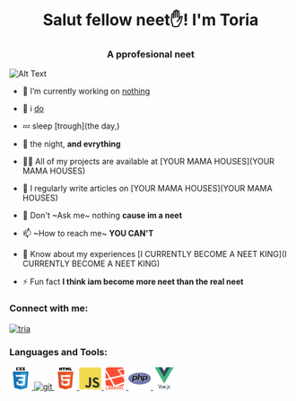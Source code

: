 <h1 align="center">Salut fellow neet✋! I'm Toria</h1> 
<h3 align="center">A pprofesional neet</h3>

![Alt Text](https://th.bing.com/th/id/OIG3.4y2OhZCCgpI5FSwBAvPV?w=1024&h=1024&rs=1&pid=ImgDetMain)

- 🔭 I’m currently working on [nothing](all)

- 🌱 i [do](just)

- 💤 sleep [trough](the day,)

- 🌌 the night, **and evrything**

- 👨‍💻 All of my projects are available at [YOUR MAMA HOUSES](YOUR MAMA HOUSES)

- 📝 I regularly write articles on [YOUR MAMA HOUSES](YOUR MAMA HOUSES)

- 💬 Don't ~Ask me~ nothing **cause im a neet**

- 📫 ~How to reach me~ **YOU CAN'T**

- 📄 Know about my experiences [I CURRENTLY BECOME A NEET KING](I CURRENTLY BECOME A NEET KING)

- ⚡ Fun fact **I think iam become more neet than the real neet**

<h3 align="left">Connect with me:</h3>
<p align="left">
<a href="https://linkedin.com/in/tria" target="blank"><img align="center" src="https://raw.githubusercontent.com/rahuldkjain/github-profile-readme-generator/master/src/images/icons/Social/linked-in-alt.svg" alt="tria" height="30" width="40" /></a>
</p>

<h3 align="left">Languages and Tools:</h3>
<p align="left"> <a href="https://www.w3schools.com/css/" target="_blank" rel="noreferrer"> <img src="https://raw.githubusercontent.com/devicons/devicon/master/icons/css3/css3-original-wordmark.svg" alt="css3" width="40" height="40"/> </a> <a href="https://git-scm.com/" target="_blank" rel="noreferrer"> <img src="https://www.vectorlogo.zone/logos/git-scm/git-scm-icon.svg" alt="git" width="40" height="40"/> </a> <a href="https://www.w3.org/html/" target="_blank" rel="noreferrer"> <img src="https://raw.githubusercontent.com/devicons/devicon/master/icons/html5/html5-original-wordmark.svg" alt="html5" width="40" height="40"/> </a> <a href="https://developer.mozilla.org/en-US/docs/Web/JavaScript" target="_blank" rel="noreferrer"> <img src="https://raw.githubusercontent.com/devicons/devicon/master/icons/javascript/javascript-original.svg" alt="javascript" width="40" height="40"/> </a> <a href="https://laravel.com/" target="_blank" rel="noreferrer"> <img src="https://raw.githubusercontent.com/devicons/devicon/master/icons/laravel/laravel-plain-wordmark.svg" alt="laravel" width="40" height="40"/> </a> <a href="https://www.php.net" target="_blank" rel="noreferrer"> <img src="https://raw.githubusercontent.com/devicons/devicon/master/icons/php/php-original.svg" alt="php" width="40" height="40"/> </a> <a href="https://vuejs.org/" target="_blank" rel="noreferrer"> <img src="https://raw.githubusercontent.com/devicons/devicon/master/icons/vuejs/vuejs-original-wordmark.svg" alt="vuejs" width="40" height="40"/> </a> </p>




<!--
**RamblingSprite/RamblingSprite** is a ✨ _special_ ✨ repository because its `README.md` (this file) appears on your GitHub profile.

Here are some ideas to get you started:

- 🔭 I’m currently working on ...
- 🌱 I’m currently learning ...
- 👯 I’m looking to collaborate on ...
- 🤔 I’m looking for help with ...
- 💬 Ask me about ...
- 📫 How to reach me: ...
- 😄 Pronouns: ...
- ⚡ Fun fact: ...
-->
